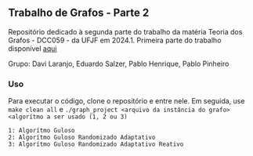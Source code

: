 ## Trabalho de Grafos - Parte 2
Repositório dedicado à segunda parte do trabalho da matéria Teoria dos Grafos - DCC059 - da UFJF em 2024.1. Primeira parte do trabalho disponível [aqui](https://github.com/Pablo-henrique23/Trabalho-de-Grafos)

Grupo: Davi Laranjo, Eduardo Salzer, Pablo Henrique, Pablo Pinheiro

### Uso
Para executar o código, clone o repositório e entre nele. Em seguida, use `make clean all` e `./graph_project <arquivo da instância do grafo>` `<algorítmo a ser usado (1, 2 ou 3)`

```
1: Algorítmo Guloso
2: Algorítmo Guloso Randomizado Adaptativo
3: Algorítmo Guloso Randomizado Adaptativo Reativo
``` 
